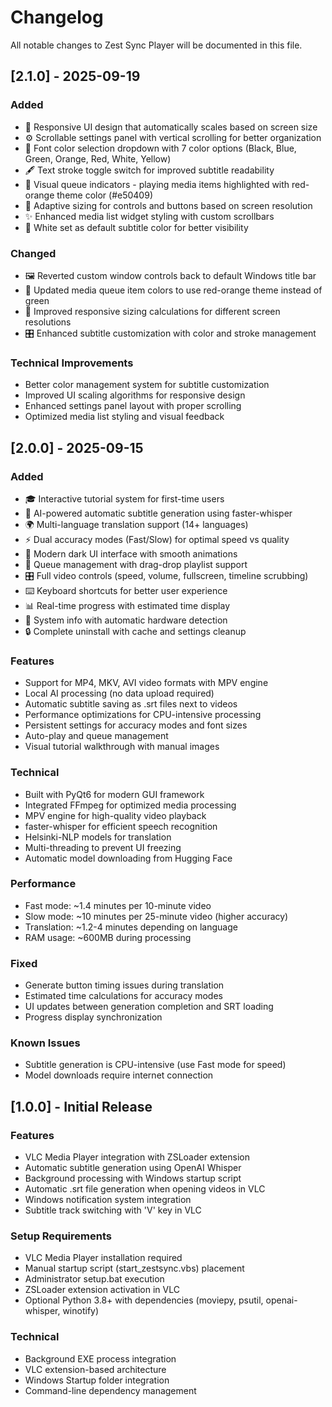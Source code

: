 # Changelog

All notable changes to Zest Sync Player will be documented in this file.

## [2.1.0] - 2025-09-19

### Added
- 📱 Responsive UI design that automatically scales based on screen size
- ⚙️ Scrollable settings panel with vertical scrolling for better organization
- 🎨 Font color selection dropdown with 7 color options (Black, Blue, Green, Orange, Red, White, Yellow)
- 🖋️ Text stroke toggle switch for improved subtitle readability
- 🎯 Visual queue indicators - playing media items highlighted with red-orange theme color (#e50409)
- 🔧 Adaptive sizing for controls and buttons based on screen resolution
- ✨ Enhanced media list widget styling with custom scrollbars
- 🎨 White set as default subtitle color for better visibility

### Changed
- 🖼️ Reverted custom window controls back to default Windows title bar
- 🎨 Updated media queue item colors to use red-orange theme instead of green
- 📐 Improved responsive sizing calculations for different screen resolutions
- 🎛️ Enhanced subtitle customization with color and stroke management

### Technical Improvements
- Better color management system for subtitle customization
- Improved UI scaling algorithms for responsive design
- Enhanced settings panel layout with proper scrolling
- Optimized media list styling and visual feedback

## [2.0.0] - 2025-09-15

### Added
- 🎓 Interactive tutorial system for first-time users
- 🤖 AI-powered automatic subtitle generation using faster-whisper
- 🌍 Multi-language translation support (14+ languages)
- ⚡ Dual accuracy modes (Fast/Slow) for optimal speed vs quality
- 📱 Modern dark UI interface with smooth animations
- 📂 Queue management with drag-drop playlist support
- 🎛️ Full video controls (speed, volume, fullscreen, timeline scrubbing)
- ⌨️ Keyboard shortcuts for better user experience
- 📊 Real-time progress with estimated time display
- 🔄 System info with automatic hardware detection
- 🔒 Complete uninstall with cache and settings cleanup

### Features
- Support for MP4, MKV, AVI video formats with MPV engine
- Local AI processing (no data upload required)
- Automatic subtitle saving as .srt files next to videos
- Performance optimizations for CPU-intensive processing
- Persistent settings for accuracy modes and font sizes
- Auto-play and queue management
- Visual tutorial walkthrough with manual images

### Technical
- Built with PyQt6 for modern GUI framework
- Integrated FFmpeg for optimized media processing
- MPV engine for high-quality video playback
- faster-whisper for efficient speech recognition
- Helsinki-NLP models for translation
- Multi-threading to prevent UI freezing
- Automatic model downloading from Hugging Face

### Performance
- Fast mode: ~1.4 minutes per 10-minute video
- Slow mode: ~10 minutes per 25-minute video (higher accuracy)
- Translation: ~1.2-4 minutes depending on language
- RAM usage: ~600MB during processing

### Fixed
- Generate button timing issues during translation
- Estimated time calculations for accuracy modes
- UI updates between generation completion and SRT loading
- Progress display synchronization

### Known Issues
- Subtitle generation is CPU-intensive (use Fast mode for speed)
- Model downloads require internet connection

## [1.0.0] - Initial Release

### Features
- VLC Media Player integration with ZSLoader extension
- Automatic subtitle generation using OpenAI Whisper
- Background processing with Windows startup script
- Automatic .srt file generation when opening videos in VLC
- Windows notification system integration
- Subtitle track switching with 'V' key in VLC

### Setup Requirements
- VLC Media Player installation required
- Manual startup script (start_zestsync.vbs) placement
- Administrator setup.bat execution
- ZSLoader extension activation in VLC
- Optional Python 3.8+ with dependencies (moviepy, psutil, openai-whisper, winotify)

### Technical
- Background EXE process integration
- VLC extension-based architecture
- Windows Startup folder integration
- Command-line dependency management 